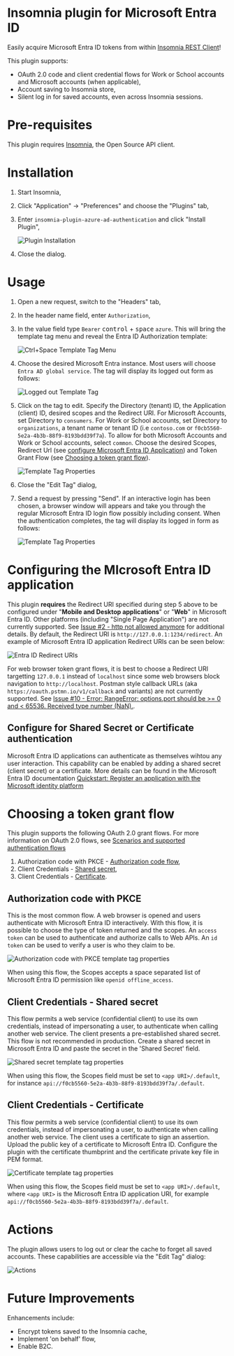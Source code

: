 # Insomnia plugin for Microsoft Entra ID
Easily acquire Microsoft Entra ID tokens from within [Insomnia REST Client](https://insomnia.rest/)!

This plugin supports:
* OAuth 2.0 code and client credential flows for Work or School accounts and Microsoft accounts (when applicable),
* Account saving to Insomnia store,
* Silent log in for saved accounts, even across Insomnia sessions.

# Pre-requisites
This plugin requires [Insomnia](https://insomnia.rest/), the Open Source API client.

# Installation
1. Start Insomnia,
2. Click "Application" -> "Preferences" and choose the "Plugins" tab,
3. Enter `insomnia-plugin-azure-ad-authentication` and click "Install Plugin",

    ![Plugin Installation](images/installation.png)

4. Close the dialog.

# Usage
1. Open a new request, switch to the "Headers" tab,
2. In the header name field, enter `Authorization`,
3. In the value field type `Bearer` <kbd>control</kbd> + <kbd>space</kbd> `azure`. This will bring the template tag menu and reveal the Entra ID Authorization template:

   ![Ctrl+Space Template Tag Menu](images/create-tag.png)

4. Choose the desired Microsoft Entra instance. Most users will choose `Entra AD global service`. The tag will display its logged out form as follows:

   ![Logged out Template Tag](images/Loggedout-tag.png)

5. Click on the tag to edit. Specify the Directory (tenant) ID, the Application (client) ID, desired scopes and the Redirect URI. For Microsoft Accounts, set Directory to `consumers`. For Work or School accounts, set Directory to `organizations`, a tenant name or tenant ID (i.e `contoso.com` or `f0cb5560-5e2a-4b3b-88f9-8193bdd39f7a`). To allow for both Microsoft Accounts and Work or School accounts, select `common`. Choose the desired Scopes, Redirect Url (see [configure Microsoft Entra ID Application](#Configuring-the-Microsoft-Entra-ID-application)) and Token Grant Flow (see [Choosing a token grant flow](#Choosing-a-token-grant-flow)).

   ![Template Tag Properties](images/tag-properties.png)

6. Close the "Edit Tag" dialog,
7. Send a request by pressing "Send". If an interactive login has been chosen, a browser window will appears and take you through the regular Microsoft Entra ID login flow possibly including consent. When the authentication completes, the tag will display its logged in form as follows:

   ![Template Tag Properties](images/loggedin-tag.png)

# Configuring the MIcrosoft Entra ID application
This plugin **requires** the Redirect URI specified during step 5 above to be configured under "**Mobile and Desktop applications**" or "**Web**" in Microsoft Entra ID. Other platforms (including "Single Page Application") are not currently supported. See [Issue #2 - http not allowed anymore](https://github.com/GillesZunino/insomnia-plugin-azure-ad-authentication/issues/2) for additional details. By default, the Redirect URI is `http://127.0.0.1:1234/redirect`. An example of Microsoft Entra ID application Redirect URIs can be seen below:

   ![Entra ID Redirect URIs](images/AzureAD-Mobile-Desktop-ReturnUri.png)

For web browser token grant flows, it is best to choose a Redirect URI targetting `127.0.0.1` instead of `localhost` since some web browsers block navigation to `http://localhost`. Postman style callback URLs (aka `https://oauth.pstmn.io/v1/callback` and variants) are not currently supported. See [Issue #10 - Error: RangeError: options.port should be >= 0 and < 65536. Received type number (NaN).](https://github.com/GillesZunino/insomnia-plugin-azure-ad-authentication/issues/10). 

## Configure for Shared Secret or Certificate authentication
Microsoft Entra ID applications can authenticate as themselves wihtou any user interaction. This capability can be enabled by adding a shared secret (client secret) or a certificate. More details can be found in the Microsoft Entra ID documentation [Quickstart: Register an application with the Microsoft identity platform](https://learn.microsoft.com/en-us/azure/active-directory/develop/quickstart-register-app#add-credentials)

# Choosing a token grant flow
This plugin supports the following OAuth 2.0 grant flows. For more information on OAuth 2.0 flows, see [Scenarios and supported authentication flows](https://learn.microsoft.com/en-us/azure/active-directory/develop/authentication-flows-app-scenarios#scenarios-and-supported-authentication-flows")
1. Authorization code with PKCE - [Authorization code flow](https://learn.microsoft.com/en-us/azure/active-directory/develop/v2-oauth2-auth-code-flow),
2. Client Credentials - [Shared secret](https://learn.microsoft.com/en-us/azure/active-directory/develop/v2-oauth2-client-creds-grant-flow#first-case-access-token-request-with-a-shared-secret),
3. Client Credentials - [Certificate](https://learn.microsoft.com/en-us/azure/active-directory/develop/v2-oauth2-client-creds-grant-flow#second-case-access-token-request-with-a-certificate).

## Authorization code with PKCE
This is the most common flow. A web browser is opened and users authenticate with Microsoft Entra ID interactively. With this flow, it is possible to choose the type of token returned and the scopes. An `access token` can be used to authenticate and authorize calls to Web APIs. An `id token` can be used to verify a user is who they claim to be.

   ![Authorization code with PKCE template tag properties](images/tag-auth-code.png)

When using this flow, the Scopes accepts a space separated list of Microsoft Entra ID permission like `openid offline_access`.

## Client Credentials - Shared secret
This flow permits a web service (confidential client) to use its own credentials, instead of impersonating a user, to authenticate when calling another web service. The client presents a pre-established shared secret. This flow is not recommended in production. Create a shared secret in Microsoft Entra ID and paste the secret in the 'Shared Secret' field.

   ![Shared secret template tag properties](images/tag-auth-secret.png)

When using this flow, the Scopes field must be set to `<app URI>/.default`, for instance `api://f0cb5560-5e2a-4b3b-88f9-8193bdd39f7a/.default`.

## Client Credentials - Certificate
This flow permits a web service (confidential client) to use its own credentials, instead of impersonating a user, to authenticate when calling another web service. The client uses a certificate to sign an assertion. Upload the public key of a certificate to Microsoft Entra ID. Configure the plugin with the certificate thumbprint and the certificate private key file in PEM format.

   ![Certificate template tag properties](images/tag-auth-certificate.png)

When using this flow, the Scopes field must be set to `<app URI>/.default`, where `<app URI>` is the Microsoft Entra ID application URI, for example `api://f0cb5560-5e2a-4b3b-88f9-8193bdd39f7a/.default`.

# Actions
The plugin allows users to log out or clear the cache to forget all saved accounts. These capabilities are accessible via the "Edit Tag" dialog:

   ![Actions](images/actions.png)

# Future Improvements
Enhancements include:

* Encrypt tokens saved to the Insomnia cache,
* Implement 'on behalf' flow,
* Enable B2C.